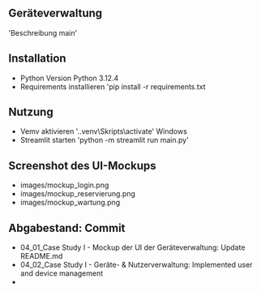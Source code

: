 ## Geräteverwaltung

'Beschreibung main'

## Installation

- Python Version Python 3.12.4
- Requirements installieren 'pip install -r requirements.txt

## Nutzung

- Vemv aktivieren '.\.venv\Skripts\activate' Windows
- Streamlit starten 'python -m streamlit run main.py'

## Screenshot des UI-Mockups

- images/mockup_login.png
- images/mockup_reservierung.png
- images/mockup_wartung.png

## Abgabestand: Commit

- 04_01_Case Study I - Mockup der UI der Geräteverwaltung: Update README.md
- 04_02_Case Study I - Geräte- & Nutzerverwaltung: Implemented user and device management
- 
